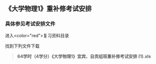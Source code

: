 ## 《大学物理1》重补修考试安排

### 具体参见考试安排文件

进入<color="red">复习资料</red>目录

找到下列文件下载

> **64学时（4学分）《大学物理1》宜宾、自贡组班重补修考试安排 (1).xls**







